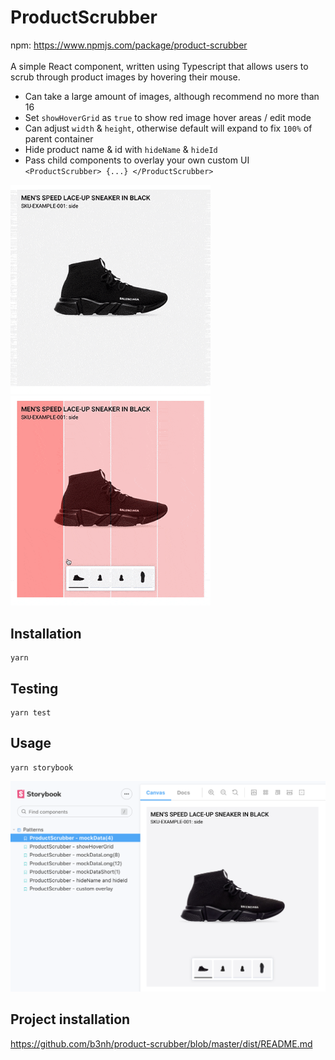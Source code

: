 # ProductScrubber

npm: https://www.npmjs.com/package/product-scrubber
<br /><br />
A simple React component, written using Typescript that allows users to scrub through product images by hovering their mouse.

- Can take a large amount of images, although recommend no more than 16
- Set `showHoverGrid` as `true` to show red image hover areas / edit mode
- Can adjust `width` &amp; `height`, otherwise default will expand to fix `100%` of parent container
- Hide product name &amp; id with `hideName` &amp; `hideId`
- Pass child components to overlay your own custom UI `<ProductScrubber> {...} </ProductScrubber>`

<p float="left">
  <img style='width: 320px' src='https://github.com/b3nh/product-scrubber/blob/master/src/stories/assets/example.gif?raw=true'>
  <img style='width: 320px' src='https://github.com/b3nh/product-scrubber/blob/master/src/stories/assets/example-grid.gif?raw=true'>
</p>

## Installation

```
yarn
```

## Testing

```
yarn test
```

## Usage

```
yarn storybook
```

<div style='display: inline'>
  <img src='https://github.com/b3nh/product-scrubber/blob/master/src/stories/assets/storybook.png?raw=true'>
</div>

<br />

## Project installation

https://github.com/b3nh/product-scrubber/blob/master/dist/README.md
